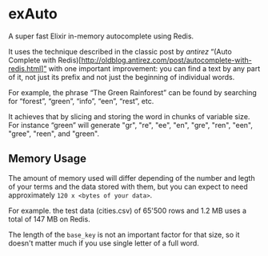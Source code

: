 # exAuto

A super fast Elixir in-memory autocomplete using Redis.

It uses the technique described in the classic post by *antirez* “(Auto Complete with Redis)[http://oldblog.antirez.com/post/autocomplete-with-redis.html]” with one important improvement: you can find a text by any part of it, not just its prefix and not just the beginning of individual words.

For example, the phrase “The Green Rainforest” can be found by searching for “forest”, “green”, “info”, “een”, “rest”, etc.

It achieves that by slicing and storing the word in chunks of variable size. For instance “green” will generate "gr", "re", "ee", "en", "gre", "ren", "een", "gree", "reen", and "green".


## Memory Usage

The amount of memory used will differ depending of the number and legth of your terms and the data stored with them, but you can expect to need approximately `120 x <bytes of your data>`.

For example. the test data (cities.csv) of 65'500 rows and 1.2 MB uses a total of 147 MB on Redis.

The length of the `base_key` is not an important factor for that size, so it doesn't matter much if you use single letter of a full word.
